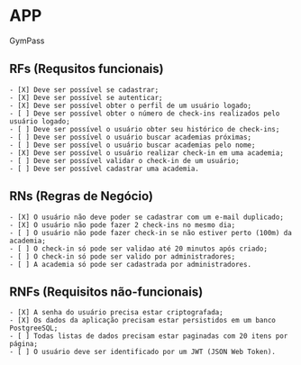 # APP

GymPass 

## RFs (Requsitos funcionais)

    - [X] Deve ser possível se cadastrar;
    - [X] Deve ser possível se autenticar;
    - [X] Deve ser possível obter o perfil de um usuário logado;
    - [ ] Deve ser possível obter o número de check-ins realizados pelo usuário logado;
    - [ ] Deve ser possível o usuário obter seu histórico de check-ins;
    - [ ] Deve ser possível o usuário buscar academias próximas;
    - [ ] Deve ser possível o usuário buscar academias pelo nome;
    - [X] Deve ser possível o usuário realizar check-in em uma academia;
    - [ ] Deve ser possível validar o check-in de um usuário;
    - [ ] Deve ser possível cadastrar uma academia. 

## RNs (Regras de Negócio)

    - [X] O usuário não deve poder se cadastrar com um e-mail duplicado;
    - [X] O usuário não pode fazer 2 check-ins no mesmo dia;
    - [ ] O usuário não pode fazer check-in se não estiver perto (100m) da academia;
    - [ ] O check-in só pode ser validao até 20 minutos após criado;
    - [ ] O check-in só pode ser valido por administradores;
    - [ ] A academia só pode ser cadastrada por administradores.

## RNFs (Requisitos não-funcionais)

    - [X] A senha do usuário precisa estar criptografada;
    - [X] Os dados da aplicação precisam estar persistidos em um banco PostgreeSQL;
    - [ ] Todas listas de dados precisam estar paginadas com 20 itens por página;
    - [ ] O usuário deve ser identificado por um JWT (JSON Web Token).
